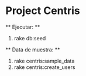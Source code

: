 # Project Centris #

** Ejecutar: **

1. rake db:seed

** Data de muestra: **
1. rake centris:sample_data
2. rake centris:create_users


